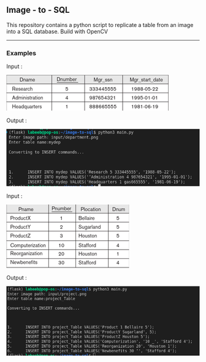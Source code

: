 ## Image - to - SQL

This repository contains a python script to replicate a table from an image into a SQL database. Build with OpenCV

---

### Examples 

Input : 

![department table](input/department.png)

Output : 

![output_1](assets/result1.png)

Input : 

![project table](input/project.png)

Output : 

![output_2](assets/result2.png)